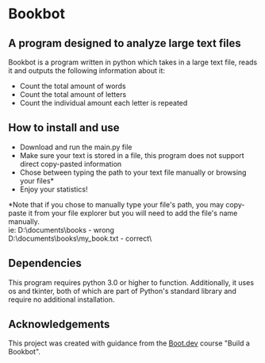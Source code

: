 # Bookbot

## A program designed to analyze large text files

Bookbot is a program written in python which takes in a large text file, reads it and outputs the following information about it:

* Count the total amount of words
* Count the total amount of letters
* Count the individual amount each letter is repeated

## How to install and use

* Download and run the main.py file
* Make sure your text is stored in a file, this program does not support direct copy-pasted information
* Chose between typing the path to your text file manually or browsing your files*
* Enjoy your statistics!

*Note that if you chose to manually type your file's path, you may copy-paste it from your file explorer but you will need to add the file's name manually.\
ie: D:\documents\books - wrong\
    D:\documents\books\my_book.txt - correct\

## Dependencies

This program requires python 3.0 or higher to function. Additionally, it uses os and tkinter, both of which are part of Python's standard library and require no additional installation.

## Acknowledgements

This project was created with guidance from the [Boot.dev](https://www.boot.dev/tracks/backend) course "Build a Bookbot".